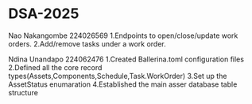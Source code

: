 # DSA-2025
Nao Nakangombe 224026569
1.Endpoints to open/close/update work orders.
2.Add/remove tasks under a work order.

Ndina Unandapo 224062476
1.Created Ballerina.toml configuration files
2.Defined all the core record types(Assets,Components,Schedule,Task.WorkOrder)
3.Set up the AssetStatus enumaration
4.Established the main asser database table structure
